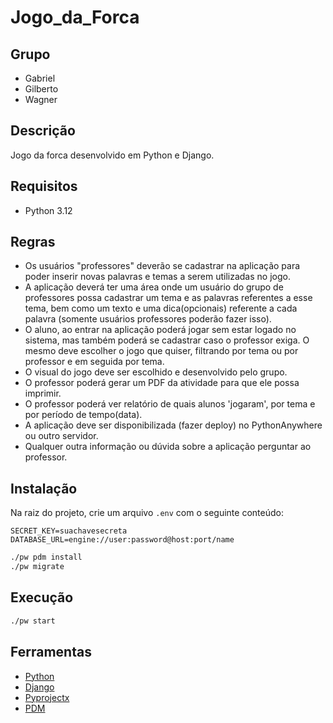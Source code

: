# Jogo_da_Forca

## Grupo

- Gabriel
- Gilberto
- Wagner

## Descrição

Jogo da forca desenvolvido em Python e Django.

## Requisitos

- Python 3.12

## Regras

- Os usuários "professores" deverão se cadastrar na aplicação para poder inserir novas palavras e temas a serem
  utilizadas no jogo.
- A aplicação deverá ter uma área onde um usuário do grupo de professores possa cadastrar um tema e as palavras
  referentes a esse tema, bem como um texto e uma dica(opcionais) referente a cada palavra (somente usuários professores
  poderão fazer isso).
- O aluno, ao entrar na aplicação poderá jogar sem estar logado no sistema, mas também poderá se cadastrar caso o
  professor exiga. O mesmo deve escolher o jogo que quiser, filtrando por tema ou por professor e em seguida por tema.
- O visual do jogo deve ser escolhido e desenvolvido pelo grupo.
- O professor poderá gerar um PDF da atividade para que ele possa imprimir.
- O professor poderá ver relatório de quais alunos 'jogaram', por tema e por período de tempo(data).
- A aplicação deve ser disponibilizada (fazer deploy) no PythonAnywhere ou outro servidor.
- Qualquer outra informação ou dúvida sobre a aplicação perguntar ao professor.

## Instalação

Na raiz do projeto, crie um arquivo `.env` com o seguinte conteúdo:

```dotenv
SECRET_KEY=suachavesecreta
DATABASE_URL=engine://user:password@host:port/name
```

```bash
./pw pdm install
./pw migrate
```

## Execução

```bash
./pw start
```

## Ferramentas

- [Python](https://www.python.org/)
- [Django](https://www.djangoproject.com/)
- [Pyprojectx](https://pyprojectx.github.io/)
- [PDM](https://pdm-project.org)